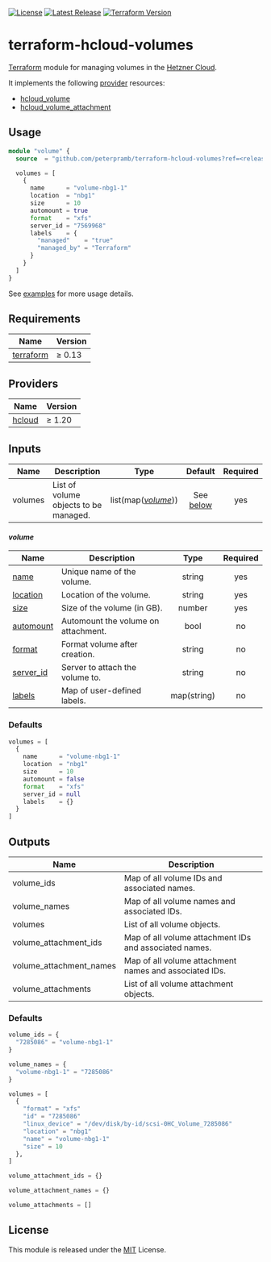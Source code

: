 [![License](https://img.shields.io/github/license/peterpramb/terraform-hcloud-volumes)](https://github.com/peterpramb/terraform-hcloud-volumes/blob/master/LICENSE)
[![Latest Release](https://img.shields.io/github/v/release/peterpramb/terraform-hcloud-volumes?sort=semver)](https://github.com/peterpramb/terraform-hcloud-volumes/releases/latest)
[![Terraform Version](https://img.shields.io/badge/terraform-%E2%89%A5%200.13.0-623ce4)](https://www.terraform.io)


# terraform-hcloud-volumes

[Terraform](https://www.terraform.io) module for managing volumes in the [Hetzner Cloud](https://www.hetzner.com/cloud).

It implements the following [provider](#providers) resources:

- [hcloud\_volume](https://registry.terraform.io/providers/hetznercloud/hcloud/latest/docs/resources/volume)
- [hcloud\_volume\_attachment](https://registry.terraform.io/providers/hetznercloud/hcloud/latest/docs/resources/volume_attachment)


## Usage

```terraform
module "volume" {
  source  = "github.com/peterpramb/terraform-hcloud-volumes?ref=<release>"

  volumes = [
    {
      name      = "volume-nbg1-1"
      location  = "nbg1"
      size      = 10
      automount = true
      format    = "xfs"
      server_id = "7569968"
      labels    = {
        "managed"    = "true"
        "managed_by" = "Terraform"
      }
    }
  ]
}
```

See [examples](https://github.com/peterpramb/terraform-hcloud-volumes/blob/master/examples) for more usage details.


## Requirements

| Name | Version |
|------|---------|
| [terraform](https://www.terraform.io) | &ge; 0.13 |


## Providers

| Name | Version |
|------|---------|
| [hcloud](https://registry.terraform.io/providers/hetznercloud/hcloud) | &ge; 1.20 |


## Inputs

| Name | Description | Type | Default | Required |
|------|-------------|:----:|:-------:|:--------:|
| volumes | List of volume objects to be managed. | list(map([*volume*](#volume))) | See [below](#defaults) | yes |


#### *volume*

| Name | Description | Type | Required |
|------|-------------|:----:|:--------:|
| [name](https://registry.terraform.io/providers/hetznercloud/hcloud/latest/docs/resources/volume#name) | Unique name of the volume. | string | yes |
| [location](https://registry.terraform.io/providers/hetznercloud/hcloud/latest/docs/resources/volume#location) | Location of the volume. | string | yes |
| [size](https://registry.terraform.io/providers/hetznercloud/hcloud/latest/docs/resources/volume#size) | Size of the volume (in GB). | number | yes |
| [automount](https://registry.terraform.io/providers/hetznercloud/hcloud/latest/docs/resources/volume_attachment#automount) | Automount the volume on attachment. | bool | no |
| [format](https://registry.terraform.io/providers/hetznercloud/hcloud/latest/docs/resources/volume#format) | Format volume after creation. | string | no |
| [server\_id](https://registry.terraform.io/providers/hetznercloud/hcloud/latest/docs/resources/volume_attachment#server_id) | Server to attach the volume to. | string | no |
| [labels](https://registry.terraform.io/providers/hetznercloud/hcloud/latest/docs/resources/volume#labels) | Map of user-defined labels. | map(string) | no |


### Defaults

```terraform
volumes = [
  {
    name      = "volume-nbg1-1"
    location  = "nbg1"
    size      = 10
    automount = false
    format    = "xfs"
    server_id = null
    labels    = {}
  }
]
```


## Outputs

| Name | Description |
|------|-------------|
| volume\_ids | Map of all volume IDs and associated names. |
| volume\_names | Map of all volume names and associated IDs. |
| volumes | List of all volume objects. |
| volume\_attachment\_ids | Map of all volume attachment IDs and associated names. |
| volume\_attachment\_names | Map of all volume attachment names and associated IDs. |
| volume\_attachments | List of all volume attachment objects. |


### Defaults

```terraform
volume_ids = {
  "7285086" = "volume-nbg1-1"
}

volume_names = {
  "volume-nbg1-1" = "7285086"
}

volumes = [
  {
    "format" = "xfs"
    "id" = "7285086"
    "linux_device" = "/dev/disk/by-id/scsi-0HC_Volume_7285086"
    "location" = "nbg1"
    "name" = "volume-nbg1-1"
    "size" = 10
  },
]

volume_attachment_ids = {}

volume_attachment_names = {}

volume_attachments = []
```


## License

This module is released under the [MIT](https://github.com/peterpramb/terraform-hcloud-volumes/blob/master/LICENSE) License.
